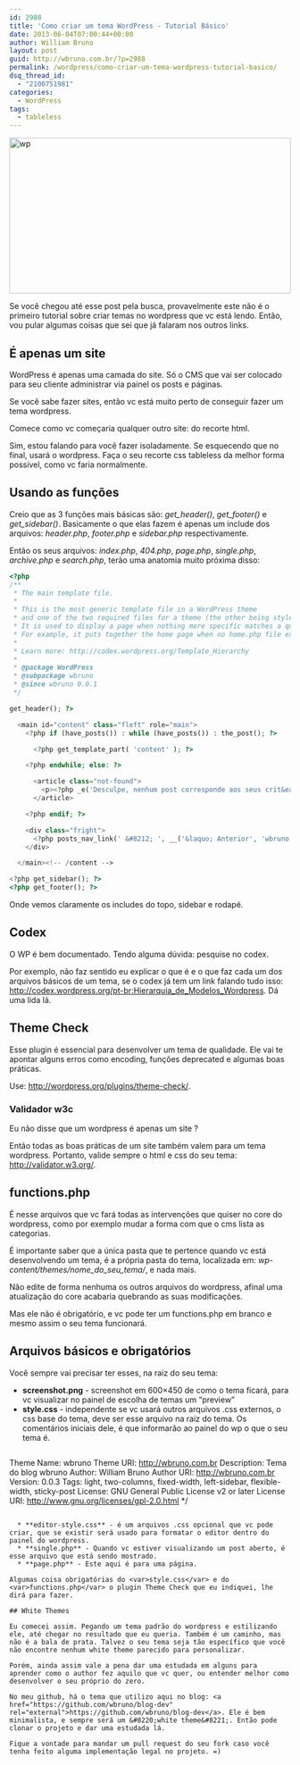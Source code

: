 ```yaml
---
id: 2988
title: 'Como criar um tema WordPress - Tutorial Básico'
date: 2013-06-04T07:00:44+00:00
author: William Bruno
layout: post
guid: http://wbruno.com.br/?p=2988
permalink: /wordpress/como-criar-um-tema-wordpress-tutorial-basico/
dsq_thread_id:
  - "2100751981"
categories:
  - WordPress
tags:
  - tableless
---
```

[<img src="/wp-content/uploads/2013/05/wp.png" alt="wp" width="504" height="279" class="aligncenter size-full wp-image-3003" srcset="/wp-content/uploads/2013/05/wp.png 504w, /wp-content/uploads/2013/05/wp-300x166.png 300w" sizes="(max-width: 504px) 100vw, 504px" />](/wp-content/uploads/2013/05/wp.png)

Se você chegou até esse post pela busca, provavelmente este não é o primeiro tutorial sobre criar temas no wordpress que vc está lendo. Então, vou pular algumas coisas que sei que já falaram nos outros links.

<!--more-->

## É apenas um site

WordPress é apenas uma camada do site. Só o CMS que vai ser colocado para seu cliente administrar via painel os posts e páginas.

Se você sabe fazer sites, então vc está muito perto de conseguir fazer um tema wordpress.

Comece como vc começaria qualquer outro site: do recorte html.

Sim, estou falando para você fazer isoladamente. Se esquecendo que no final, usará o wordpress. Faça o seu recorte css tableless da melhor forma possível, como vc faria normalmente.

## Usando as funções

Creio que as 3 funções mais básicas são: <var>get_header()</var>, <var>get_footer()</var> e <var>get_sidebar()</var>. Basicamente o que elas fazem é apenas um include dos arquivos: <var>header.php</var>, <var>footer.php</var> e <var>sidebar.php</var> respectivamente.

Então os seus arquivos: <var>index.php</var>, <var>404.php</var>, <var>page.php</var>, <var>single.php</var>, <var>archive.php</var> e <var>search.php</var>, terão uma anatomia muito próxima disso:

``` php
<?php
/**
 * The main template file.
 *
 * This is the most generic template file in a WordPress theme
 * and one of the two required files for a theme (the other being style.css).
 * It is used to display a page when nothing more specific matches a query.
 * For example, it puts together the home page when no home.php file exists.
 *
 * Learn more: http://codex.wordpress.org/Template_Hierarchy
 *
 * @package WordPress
 * @subpackage wbruno
 * @since wbruno 0.0.1
 */

get_header(); ?>

  <main id="content" class="fleft" role="main">
    <?php if (have_posts()) : while (have_posts()) : the_post(); ?>

      <?php get_template_part( 'content' ); ?>

    <?php endwhile; else: ?>

      <article class="not-found">
        <p><?php _e('Desculpe, nenhum post corresponde aos seus crit&eacute;rios.', 'wbruno'); ?></p>
      </article>

    <?php endif; ?>

    <div class="fright">
      <?php posts_nav_link(' &#8212; ', __('&laquo; Anterior', 'wbruno'), __('Pr&oacute;xima &raquo;', 'wbruno')); ?>
    </div>

  </main><!-- /content -->

<?php get_sidebar(); ?>
<?php get_footer(); ?>
```

Onde vemos claramente os includes do topo, sidebar e rodapé.

## Codex

O WP é bem documentado. Tendo alguma dúvida: pesquise no codex.

Por exemplo, não faz sentido eu explicar o que é e o que faz cada um dos arquivos básicos de um tema, se o codex já tem um link falando tudo isso: <a href="http://codex.wordpress.org/pt-br:Hierarquia_de_Modelos_Wordpress" rel="nofollow">http://codex.wordpress.org/pt-br:Hierarquia_de_Modelos_Wordpress</a>. Dá uma lida lá.

## Theme Check

Esse plugin é essencial para desenvolver um tema de qualidade. Ele vai te apontar alguns erros como encoding, funções deprecated e algumas boas práticas.

Use: <a href="http://wordpress.org/plugins/theme-check/" rel="nofollow">http://wordpress.org/plugins/theme-check/</a>.

### Validador w3c

Eu não disse que um wordpress é apenas um site ?

Então todas as boas práticas de um site também valem para um tema wordpress. Portanto, valide sempre o html e css do seu tema: <a href="http://validator.w3.org/" rel="nofollow">http://validator.w3.org/</a>.

## functions.php

É nesse arquivos que vc fará todas as intervenções que quiser no core do wordpress, como por exemplo mudar a forma com que o cms lista as categorias.

É importante saber que a única pasta que te pertence quando vc está desenvolvendo um tema, é a própria pasta do tema, localizada em: <var>wp-content/themes/nome_do_seu_tema/</var>, e nada mais.

Não edite de forma nenhuma os outros arquivos do wordpress, afinal uma atualização do core acabaria quebrando as suas modificações.

Mas ele não é obrigatório, e vc pode ter um functions.php em branco e mesmo assim o seu tema funcionará.

## Arquivos básicos e obrigatórios

Você sempre vai precisar ter esses, na raiz do seu tema:

  * **screenshot.png** - screenshot em 600&#215;450 de como o tema ficará, para vc visualizar no painel de escolha de temas um &#8220;preview&#8221;
  * **style.css** - independente se vc usará outros arquivos .css externos, o css base do tema, deve ser esse arquivo na raiz do tema. Os comentários iniciais dele, é que informarão ao painel do wp o que o seu tema é.
    ```/*
  Theme Name: wbruno
  Theme URI: http://wbruno.com.br
  Description: Tema do blog wbruno
  Author: William Bruno
  Author URI: http://wbruno.com.br
  Version: 0.0.3
  Tags: light, two-columns, fixed-width, left-sidebar, flexible-width, sticky-post
  License: GNU General Public License v2 or later
  License URI: http://www.gnu.org/licenses/gpl-2.0.html
*/
```

  * **editor-style.css** - é um arquivos .css opcional que vc pode criar, que se existir será usado para formatar o editor dentro do painel do wordpress.
  * **single.php** - Quando vc estiver visualizando um post aberto, é esse arquivo que está sendo mostrado.
  * **page.php** - Este aqui é para uma página.

Algumas coisa obrigatórias do <var>style.css</var> e do <var>functions.php</var> o plugin Theme Check que eu indiquei, lhe dirá para fazer.

## White Themes

Eu comecei assim. Pegando um tema padrão do wordpress e estilizando ele, até chegar no resultado que eu queria. Também é um caminho, mas não é a bala de prata. Talvez o seu tema seja tão específico que você não encontre nenhum white theme parecido para personalizar.

Porém, ainda assim vale a pena dar uma estudada em alguns para aprender como o author fez aquilo que vc quer, ou entender melhor como desenvolver o seu próprio do zero.

No meu github, há o tema que utilizo aqui no blog: <a href="https://github.com/wbruno/blog-dev" rel="external">https://github.com/wbruno/blog-dev</a>. Ele é bem minimalista, e sempre será um &#8220;white theme&#8221;. Então pode clonar o projeto e dar uma estudada lá.

Fique a vontade para mandar um pull request do seu fork caso você tenha feito alguma implementação legal no projeto. =)

